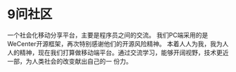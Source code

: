 # 9问社区
  一个社会化移动分享平台，主要是程序员之间的交流。
  我们PC端采用的是WeCenter开源框架，再次特别感谢他们的开源风险精神。
本着人人为我，我为人人的精神，现在我们打算做移动端平台。通过交流学习，能够开阔视野，技术更近一部，为人类社会的改变献出自己的一
份力。

